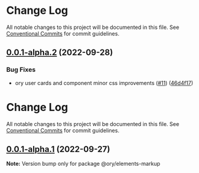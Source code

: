 # Change Log

All notable changes to this project will be documented in this file. See
[Conventional Commits](https://conventionalcommits.org) for commit guidelines.

## [0.0.1-alpha.2](https://github.com/ory/elements/compare/v0.0.1-alpha.1...v0.0.1-alpha.2) (2022-09-28)

### Bug Fixes

- ory user cards and component minor css improvements
  ([#11](https://github.com/ory/elements/issues/11))
  ([46d4f17](https://github.com/ory/elements/commit/46d4f17b202954f9ab9f7b7e61915b52164f6d93))

# Change Log

All notable changes to this project will be documented in this file. See
[Conventional Commits](https://conventionalcommits.org) for commit guidelines.

## [0.0.1-alpha.1](https://github.com/ory/elements/compare/v0.0.1-alpha.0...v0.0.1-alpha.1) (2022-09-27)

**Note:** Version bump only for package @ory/elements-markup
